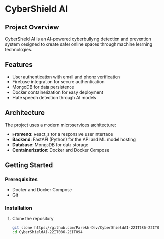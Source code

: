 # CyberShield AI

## Project Overview
CyberShield AI is an AI-powered cyberbullying detection and prevention system designed to create safer online spaces through machine learning technologies.

## Features
- User authentication with email and phone verification
- Firebase integration for secure authentication
- MongoDB for data persistence
- Docker containerization for easy deployment
- Hate speech detection through AI models

## Architecture
The project uses a modern microservices architecture:
- **Frontend**: React.js for a responsive user interface
- **Backend**: FastAPI (Python) for the API and ML model hosting
- **Database**: MongoDB for data storage
- **Containerization**: Docker and Docker Compose

## Getting Started

### Prerequisites
- Docker and Docker Compose
- Git

### Installation
1. Clone the repository
   ```bash
   git clone https://github.com/Parekh-Dev/CyberShieldAI-22IT086-22IT094.git
   cd CyberShieldAI-22IT086-22IT094